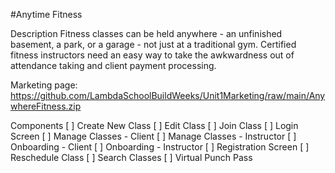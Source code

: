 #Anytime Fitness

Description
Fitness classes can be held anywhere - an unfinished basement, a park, or a garage - not just at a traditional gym.  Certified fitness instructors need an easy way to take the awkwardness out of attendance taking and client payment processing.

Marketing page: https://github.com/LambdaSchoolBuildWeeks/Unit1Marketing/raw/main/AnywhereFitness.zip

Components
[ ] Create New Class
[ ] Edit Class
[ ] Join Class
[ ] Login Screen
[ ] Manage Classes - Client
[ ] Manage Classes - Instructor
[ ] Onboarding - Client
[ ] Onboarding - Instructor
[ ] Registration Screen
[ ] Reschedule Class
[ ] Search Classes
[ ] Virtual Punch Pass

